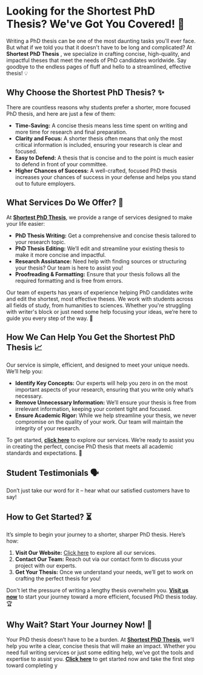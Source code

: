 # Looking for the Shortest PhD Thesis? We've Got You Covered! 🚀

Writing a PhD thesis can be one of the most daunting tasks you'll ever face. But what if we told you that it doesn't have to be long and complicated? At **Shortest PhD Thesis** , we specialize in crafting concise, high-quality, and impactful theses that meet the needs of PhD candidates worldwide. Say goodbye to the endless pages of fluff and hello to a streamlined, effective thesis! 💡

## Why Choose the Shortest PhD Thesis? ✨

There are countless reasons why students prefer a shorter, more focused PhD thesis, and here are just a few of them:

- **Time-Saving:** A concise thesis means less time spent on writing and more time for research and final preparation.
- **Clarity and Focus:** A shorter thesis often means that only the most critical information is included, ensuring your research is clear and focused.
- **Easy to Defend:** A thesis that is concise and to the point is much easier to defend in front of your committee.
- **Higher Chances of Success:** A well-crafted, focused PhD thesis increases your chances of success in your defense and helps you stand out to future employers.

## What Services Do We Offer? 🔧

At **[Shortest PhD Thesis](https://tinyurl.com/topessay?keyword=shortest+phd+thesis)**, we provide a range of services designed to make your life easier:

- **PhD Thesis Writing:** Get a comprehensive and concise thesis tailored to your research topic.
- **PhD Thesis Editing:** We’ll edit and streamline your existing thesis to make it more concise and impactful.
- **Research Assistance:** Need help with finding sources or structuring your thesis? Our team is here to assist you!
- **Proofreading & Formatting:** Ensure that your thesis follows all the required formatting and is free from errors.

Our team of experts has years of experience helping PhD candidates write and edit the shortest, most effective theses. We work with students across all fields of study, from humanities to sciences. Whether you're struggling with writer's block or just need some help focusing your ideas, we’re here to guide you every step of the way. 🧠

## How We Can Help You Get the Shortest PhD Thesis 📈

Our service is simple, efficient, and designed to meet your unique needs. We’ll help you:

- **Identify Key Concepts:** Our experts will help you zero in on the most important aspects of your research, ensuring that you write only what’s necessary.
- **Remove Unnecessary Information:** We’ll ensure your thesis is free from irrelevant information, keeping your content tight and focused.
- **Ensure Academic Rigor:** While we help streamline your thesis, we never compromise on the quality of your work. Our team will maintain the integrity of your research.

To get started, **[click here](https://tinyurl.com/topessay?keyword=shortest+phd+thesis)** to explore our services. We’re ready to assist you in creating the perfect, concise PhD thesis that meets all academic standards and expectations. 🎯

## Student Testimonials 🗣️

Don’t just take our word for it – hear what our satisfied customers have to say!

## How to Get Started? ⏳

It’s simple to begin your journey to a shorter, sharper PhD thesis. Here’s how:

1. **Visit Our Website:** [Click here](https://tinyurl.com/topessay?keyword=shortest+phd+thesis) to explore all our services.
2. **Contact Our Team:** Reach out via our contact form to discuss your project with our experts.
3. **Get Your Thesis:** Once we understand your needs, we’ll get to work on crafting the perfect thesis for you!

Don't let the pressure of writing a lengthy thesis overwhelm you. **[Visit us now](https://tinyurl.com/topessay?keyword=shortest+phd+thesis)** to start your journey toward a more efficient, focused PhD thesis today. 🏆

## Why Wait? Start Your Journey Now! 🚀

Your PhD thesis doesn’t have to be a burden. At **[Shortest PhD Thesis](https://tinyurl.com/topessay?keyword=shortest+phd+thesis)**, we’ll help you write a clear, concise thesis that will make an impact. Whether you need full writing services or just some editing help, we’ve got the tools and expertise to assist you. **[Click here](https://tinyurl.com/topessay?keyword=shortest+phd+thesis)** to get started now and take the first step toward completing y
